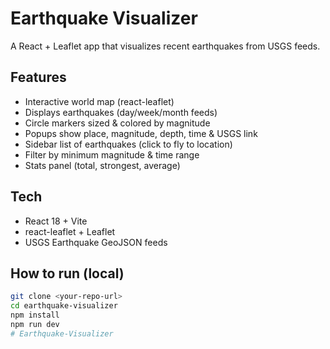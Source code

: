 # Earthquake Visualizer

A React + Leaflet app that visualizes recent earthquakes from USGS feeds.

## Features

- Interactive world map (react-leaflet)
- Displays earthquakes (day/week/month feeds)
- Circle markers sized & colored by magnitude
- Popups show place, magnitude, depth, time & USGS link
- Sidebar list of earthquakes (click to fly to location)
- Filter by minimum magnitude & time range
- Stats panel (total, strongest, average)

## Tech

- React 18 + Vite
- react-leaflet + Leaflet
- USGS Earthquake GeoJSON feeds

## How to run (local)

```bash
git clone <your-repo-url>
cd earthquake-visualizer
npm install
npm run dev
# Earthquake-Visualizer
